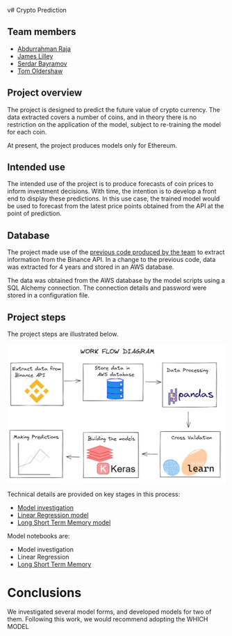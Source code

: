 v# Crypto Prediction

## Team members
* [Abdurrahman Raja](https://github.com/Abzraja)
* [James Lilley](https://github.com/jimbleslilley)
* [Serdar Bayramov](https://github.com/serdar-bayramov)
* [Tom Oldershaw](https://github.com/TomHOldershaw)

## Project overview
The project is designed to predict the future value of crypto currency. The data extracted covers a number of coins, and in theory there is no restriction on the application of the model, subject to re-training the model for each coin. 

At present, the project produces models only for Ethereum.

## Intended use
The intended use of the project is to produce forecasts of coin prices to inform investment decisions. With time, the intention is to develop a front end to display these predictions. In this use case, the trained model would be used to forecast from the latest price points obtained from the API at the point of prediction.

## Database
The project made use of the [previous code produced by the team](https://github.com/Abzraja/project-3) to extract information from the Binance API. In a change to the previous code, data was extracted for 4 years and stored in an AWS database.

The data was obtained from the AWS database by the model scripts using a SQL Alchemy connection. The connection details and password were stored in a configuration file.

## Project steps
The project steps are illustrated below.

![project steps](project_steps.png)

Technical details are provided on key stages in this process:
 - [Model investigation](documentation.md#model)
 - [Linear Regression model](documentation.md#lr)
 - [Long Short Term Memory model](documentation.md#lstm)

Model notebooks are:
 - Model investigation
 - Linear Regression
 - [Long Short Term Memory](ETH_RNN_1.ipynb)

# Conclusions
We investigated several model forms, and developed models for two of them. Following this work, we would recommend adopting the WHICH MODEL
